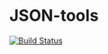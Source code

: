 # JSON-tools
[![Build Status](https://travis-ci.org/DamianTab/JSON-tools.svg?branch=master)](https://travis-ci.org/DamianTab/JSON-tools)
